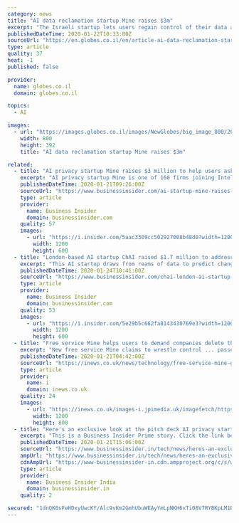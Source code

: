 ```yaml
---
category: news
title: "AI data reclamation startup Mine raises $3m"
excerpt: "The Israeli startup lets users regain control of their data and delete sensitive information on company websites. Israeli AI privacy and data reclamation startup has come out of stealth and announced that it Mine has raised $3 million in a seed financing round from Saban Ventures and Battery Ventures. Mine is also one of the 10 companies that ..."
publishedDateTime: 2020-01-22T10:33:00Z
sourceUrl: "https://en.globes.co.il/en/article-ai-data-reclamation-startup-mine-raises-3m-1001315736"
type: article
quality: 37
heat: -1
published: false

provider:
  name: globes.co.il
  domain: globes.co.il

topics:
  - AI

images:
  - url: "https://images.globes.co.il/images/NewGlobes/big_image_800/2020/800x392.2020121T161509.jpg"
    width: 800
    height: 392
    title: "AI data reclamation startup Mine raises $3m"

related:
  - title: "AI privacy startup Mine raises $3 million to help users ask companies to delete their data"
    excerpt: "AI privacy startup Mine is one of 160 firms joining Intel's accelerator program. The firm has raised $3 million to help users take back their data."
    publishedDateTime: 2020-01-21T09:26:00Z
    sourceUrl: "https://www.businessinsider.com/ai-startup-mine-raises-3-million-help-users-take-intel-data-2020"
    type: article
    provider:
      name: Business Insider
      domain: businessinsider.com
    quality: 57
    images:
      - url: "https://i.insider.com/5aac3309cc502927008b48d0?width=1200&format=jpeg"
        width: 1200
        height: 600
  - title: "London-based AI startup ChAI raised $1.7 million to address the $60 billion commodity price market"
    excerpt: "This AI startup draws from reams of data to predict changes to commodity pricing."
    publishedDateTime: 2020-01-24T10:41:00Z
    sourceUrl: "https://www.businessinsider.com/chai-london-ai-startup-raises-funds-from-passion-capital-and-mmc-2020-1"
    type: article
    provider:
      name: Business Insider
      domain: businessinsider.com
    quality: 53
    images:
      - url: "https://i.insider.com/5e29b5c662fa8143430769e3?width=1200&format=jpeg"
        width: 1200
        height: 600
  - title: "Free service Mine helps users to demand companies delete their data"
    excerpt: "New free service Mine claims to wrestle control ... passed in May 2018. Mine uses machine learning algorithms to analyse the contents of a user's inbox to work out the companies and services they've signed up to over the years that may hold financial or identity-related information about them. Sorry, there seem to be some issues."
    publishedDateTime: 2020-01-21T04:42:00Z
    sourceUrl: "https://inews.co.uk/news/technology/free-service-mine-gdpr-data-regulations-1370863"
    type: article
    provider:
      name: i
      domain: inews.co.uk
    quality: 24
    images:
      - url: "https://inews.co.uk/images-i.jpimedia.uk/imagefetch/https://inews.co.uk/wp-content/uploads/2019/04/GettyImages-936824300-1.jpg"
        width: 1200
        height: 800
  - title: "Here's an exclusive look at the pitch deck AI privacy startup Mine used to raise $3 million to help people ask companies to delete their data"
    excerpt: "This is a Business Insider Prime story. Click the link below to read it."
    publishedDateTime: 2020-01-21T15:06:00Z
    sourceUrl: "https://www.businessinsider.in/tech/news/heres-an-exclusive-look-at-the-pitch-deck-ai-privacy-startup-mine-used-to-raise-3-million-to-help-people-ask-companies-to-delete-their-data/articleshow/73494734.cms"
    ampUrl: "https://www.businessinsider.in/tech/news/heres-an-exclusive-look-at-the-pitch-deck-ai-privacy-startup-mine-used-to-raise-3-million-to-help-people-ask-companies-to-delete-their-data/amp_articleshow/73494734.cms"
    cdnAmpUrl: "https://www-businessinsider-in.cdn.ampproject.org/c/s/www.businessinsider.in/tech/news/heres-an-exclusive-look-at-the-pitch-deck-ai-privacy-startup-mine-used-to-raise-3-million-to-help-people-ask-companies-to-delete-their-data/amp_articleshow/73494734.cms"
    type: article
    provider:
      name: Business Insider India
      domain: businessinsider.in
    quality: 2

secured: "1dnQK0sFeHDxyUwcKY/Alc9vKm2GmhUbuWEAyYmLpNKH6xTi08V7RYBKpLM1B4tP4SmTgUUYdQSVJ/4KdGZdfVY8E9fWxtMxQs03QDD3oqvw78CDCdR+t/CxE3N1AwAV3eccpjcL49/PfAPTNp8MtKYBdvp1szG5FEHNHplprcF5Fwn1gzSHreukDBUuTJRtb7QBU6I80w4iBDolJxeiVDBqzY6guj8Jv+ZNh7SI4uH7zgLqauvU6scGZV2LWcssyu5itocG42sfK15Bms6t0aIbZM+IDXvQfUW7IFr/YJ1j2Mpxh/V3BduZztUjKVM6QpchuUjUha3THn1Cs29XIfxi1ULU1V3bNRfoCCF8wv2ARIsQTZeyBmkedhBn9PNboTOCAzF6vnRZkCp7HgKkv3YHhvVdqtzJr5Os/MxHQgmyXHIdpACSFpg/2ZVDyozfaZDZKn+gAJjLh7vIBceK2wZgeD0TncJ6aqVeSXsmJF4=;0VbC7cp99OMFentI+aU8Qw=="
---
```


